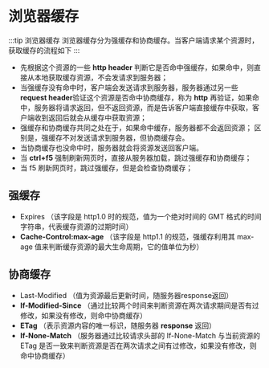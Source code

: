 # 浏览器缓存

:::tip 浏览器缓存
浏览器缓存分为强缓存和协商缓存。当客户端请求某个资源时，获取缓存的流程如下
:::

- 先根据这个资源的⼀些 **http header** 判断它是否命中强缓存，如果命中，则直接从本地获取缓存资源，不会发请求到服务器；
- 当强缓存没有命中时，客户端会发送请求到服务器，服务器通过另⼀些 **request header**验证这个资源是否命中协商缓存，称为 **http** 再验证，如果命中，服务器将请求返回，但不返回资源，⽽是告诉客户端直接缓存中获取，客户端收到返回后就会从缓存中获取资源；
- 强缓存和协商缓存共同之处在于，如果命中缓存，服务器都不会返回资源； 区别是，强缓存不对发送请求到服务器，但协商缓存会。
- 当协商缓存也没命中时，服务器就会将资源发送回客户端。
- 当 **ctrl+f5** 强制刷新⽹⻚时，直接从服务器加载，跳过强缓存和协商缓存；
- 当 f5 刷新⽹⻚时，跳过强缓存，但是会检查协商缓存；

## 强缓存
- Expires （该字段是 http1.0 时的规范，值为⼀个绝对时间的 GMT 格式的时间字符串，代表缓存资源的过期时间）
- **Cache-Control:max-age** （该字段是 http1.1 的规范，强缓存利⽤其 max-age 值来判断缓存资源的最⼤⽣命周期，它的值单位为秒）
## 协商缓存
- Last-Modified （值为资源最后更新时间，随服务器response返回）
- **If-Modified-Since** （通过⽐较两个时间来判断资源在两次请求期间是否有过修改，如果没有修改，则命中协商缓存）
- **ETag** （表示资源内容的唯⼀标识，随服务器 **response** 返回）
- **If-None-Match** （服务器通过⽐较请求头部的 If-None-Match 与当前资源的 ETag 是否⼀致来判断资源是否在两次请求之间有过修改，如果没有修改，则命中协商缓存）
